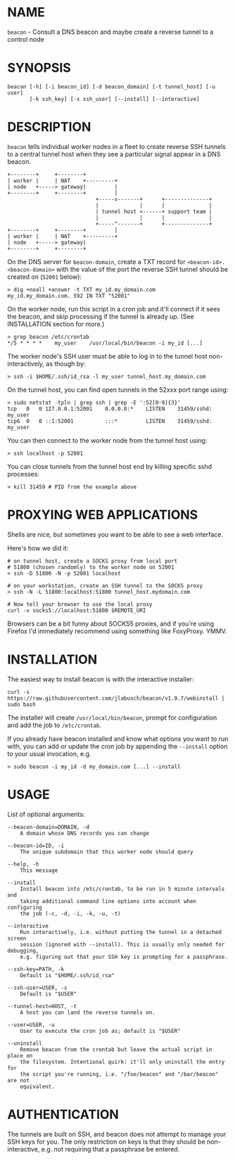 # NAME

`beacon` - Consult a DNS beacon and maybe create a reverse tunnel to a control node

# SYNOPSIS

    beacon [-h] [-i beacon_id] [-d beacon_domain] [-t tunnel_host] [-u user]
           [-k ssh_key] [-s ssh_user] [--install] [--interactive]

# DESCRIPTION

`beacon` tells individual worker nodes in a fleet to create reverse SSH tunnels to
a central tunnel host when they see a particular signal appear in a DNS beacon.

    +--------+     +--------+
    | worker |     | NAT    +---------+
    | node   +-----> gateway|         |
    +--------+     +--------+         |
                                +-----v-------+      +--------------+
                                |             |      |              |
                                | tunnel host <------+ support team |
                                |             |      |              |
                                +-----^-------+      +--------------+
    +--------+     +--------+         |
    | worker |     | NAT    +---------+
    | node   +-----> gateway|
    +--------+     +--------+

On the DNS server for `beacon-domain`, create a TXT record for
`<beacon-id>.<beacon-domain>` with the value of the port the reverse SSH
tunnel should be created on (`52001` below):

    > dig +noall +answer -t TXT my_id.my_domain.com
    my_id.my_domain.com. 592 IN TXT "52001"

On the worker node, run this script in a cron job and it'll connect if it sees
the beacon, and skip processing if the tunnel is already up. (See INSTALLATION
section for more.)

    > grep beacon /etc/crontab
    */5 * * * *    my_user    /usr/local/bin/beacon -i my_id [...]

The worker node's SSH user must be able to log in to the tunnel host non-interactively, as though by:

    > ssh -i $HOME/.ssh/id_rsa -l my_user tunnel_host.my_domain.com

On the tunnel host, you can find open tunnels in the 52xxx port range using:

    > sudo netstat -tpln | grep ssh | grep -E ':52[0-9]{3}'
    tcp   0   0 127.0.0.1:52001    0.0.0.0:*    LISTEN    31459/sshd: my_user
    tcp6  0   0 ::1:52001          :::*         LISTEN    31459/sshd: my_user

You can then connect to the worker node from the tunnel host using:

    > ssh localhost -p 52001

You can close tunnels from the tunnel host end by killing specific sshd processes:

    > kill 31459 # PID from the example above

# PROXYING WEB APPLICATIONS

Shells are nice, but sometimes you want to be able to see a web interface.

Here's how we did it:

    # on tunnel host, create a SOCKS proxy from local port
    # 51800 (chosen randomly) to the worker node on 52001
    > ssh -D 51800 -N -p 52001 localhost

    # on your workstation, create an SSH tunnel to the SOCKS proxy
    > ssh -N -L 51800:localhost:51800 tunnel_host.mydomain.com

    # Now tell your browser to use the local proxy
    curl -x socks5://localhost:51800 $REMOTE_URI

Browsers can be a bit funny about SOCKS5 proxies, and if you're using
Firefox I'd immediately recommend using something like FoxyProxy. YMMV.

# INSTALLATION

The easiest way to install beacon is with the interactive installer:

    curl -s https://raw.githubusercontent.com/jlabusch/beacon/v1.0.7/webinstall | sudo bash

The installer will create `/usr/local/bin/beacon`, prompt for configuration and
add the job to `/etc/crontab`.

If you already have beacon installed and know what options you want to run with,
you can add or update the cron job by appending the `--install` option to your
usual invocation, e.g.

    > sudo beacon -i my_id -d my_domain.com [...] --install

# USAGE

List of optional arguments:

    --beacon-domain=DOMAIN, -d
        A domain whose DNS records you can change

    --beacon-id=ID, -i
        The unique subdomain that this worker node should query

    --help, -h
        This message

    --install
        Install beacon into /etc/crontab, to be run in 5 minute intervals and
        taking additional command line options into account when configuring
        the job (-c, -d, -i, -k, -u, -t)

    --interactive
        Run interactively, i.e. without putting the tunnel in a detached screen
        session (ignored with --install). This is usually only needed for debugging,
        e.g. figuring out that your SSH key is prompting for a passphrase.

    --ssh-key=PATH, -k
        Default is "$HOME/.ssh/id_rsa"

    --ssh-user=USER, -s
        Default is "$USER"

    --tunnel-host=HOST, -t
        A host you can land the reverse tunnels on.

    --user=USER, -u
        User to execute the cron job as; default is "$USER"

    --uninstall
        Remove beacon from the crontab but leave the actual script in place on
        the filesystem. Intentional quirk: it'll only uninstall the entry for
        the script you're running, i.e. "/foo/beacon" and "/bar/beacon" are not
        equivalent.

# AUTHENTICATION

The tunnels are built on SSH, and beacon does not attempt to manage your SSH keys
for you. The only restriction on keys is that they should be non-interactive,
e.g. not requiring that a passphrase be entered.
